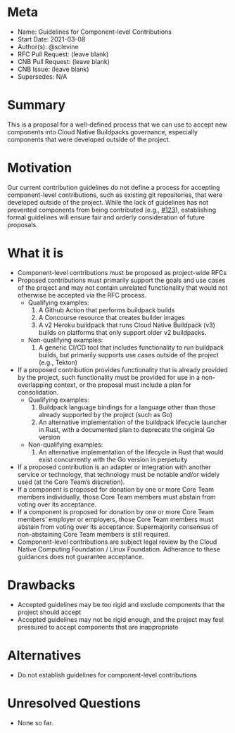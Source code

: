 # Meta
[meta]: #meta
- Name: Guidelines for Component-level Contributions
- Start Date: 2021-03-08
- Author(s): @sclevine
- RFC Pull Request: (leave blank)
- CNB Pull Request: (leave blank)
- CNB Issue: (leave blank)
- Supersedes: N/A

# Summary
[summary]: #summary
This is a proposal for a well-defined process that we can use to accept new components into Cloud Native Buildpacks governance, especially components that were developed outside of the project.


# Motivation
[motivation]: #motivation

Our current contribution guidelines do not define a process for accepting component-level contributions, such as existing git repositories, that were developed outside of the project.
While the lack of guidelines has not prevented components from being contributed (e.g., [#123](https://github.com/buildpacks/rfcs/pull/123)), establishing formal guidelines will ensure fair and orderly consideration of future proposals.

# What it is
[what-it-is]: #what-it-is
[proposed-guidelines]: #proposed-guidelines

- Component-level contributions must be proposed as project-wide RFCs
- Proposed contributions must primarily support the goals and use cases of the project and may not contain unrelated functionality that would not otherwise be accepted via the RFC process.
  - Qualifying examples:
    1. A Github Action that performs buildpack builds
    1. A Concourse resource that creates builder images
    1. A v2 Heroku buildpack that runs Cloud Native Buildpack (v3) builds on platforms that only support older v2 buildpacks.
  - Non-qualifying examples:
    1. A generic CI/CD tool that includes functionality to run buildpack builds, but primarily supports use cases outside of the project (e.g., Tekton)
- If a proposed contribution provides functionality that is already provided by the project, such functionality must be provided for use in a non-overlapping context, or the proposal must include a plan for consolidation.
  - Qualifying examples:
    1. Buildpack language bindings for a language other than those already supported by the project (such as Go)
    1. An alternative implementation of the buildpack lifecycle launcher in Rust, with a documented plan to deprecate the original Go version
  - Non-qualifying examples:
    1. An alternative implementation of the lifecycle in Rust that would exist concurrently with the Go version in perpetuity
- If a proposed contribution is an adapter or integration with another service or technology, that technology must be notable and/or widely used (at the Core Team’s discretion). 
- If a component is proposed for donation by one or more Core Team members individually, those Core Team members must abstain from voting over its acceptance.
- If a component is proposed for donation by one or more Core Team members’ employer or employers, those Core Team members must abstain from voting over its acceptance. Supermajority consensus of non-abstaining Core Team members is still required.
- Component-level contributions are subject legal review by the Cloud Native Computing Foundation / Linux Foundation. Adherance to these guidances does not guarantee acceptance.


# Drawbacks
[drawbacks]: #drawbacks

- Accepted guidelines may be too rigid and exclude components that the project should accept
- Accepted guidelines may not be rigid enough, and the project may feel pressured to accept components that are inappropriate

# Alternatives
[alternatives]: #alternatives

- Do not establish guidelines for component-level contributions


# Unresolved Questions
[unresolved-questions]: #unresolved-questions

- None so far.
